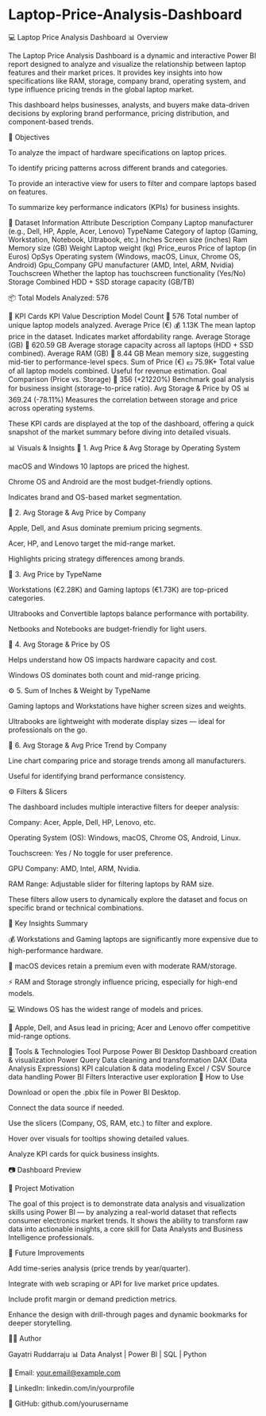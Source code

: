 # Laptop-Price-Analysis-Dashboard

💻 Laptop Price Analysis Dashboard
📊 Overview

The Laptop Price Analysis Dashboard is a dynamic and interactive Power BI report designed to analyze and visualize the relationship between laptop features and their market prices.
It provides key insights into how specifications like RAM, storage, company brand, operating system, and type influence pricing trends in the global laptop market.

This dashboard helps businesses, analysts, and buyers make data-driven decisions by exploring brand performance, pricing distribution, and component-based trends.

🎯 Objectives

To analyze the impact of hardware specifications on laptop prices.

To identify pricing patterns across different brands and categories.

To provide an interactive view for users to filter and compare laptops based on features.

To summarize key performance indicators (KPIs) for business insights.

📁 Dataset Information
Attribute	Description
Company	Laptop manufacturer (e.g., Dell, HP, Apple, Acer, Lenovo)
TypeName	Category of laptop (Gaming, Workstation, Notebook, Ultrabook, etc.)
Inches	Screen size (inches)
Ram	Memory size (GB)
Weight	Laptop weight (kg)
Price_euros	Price of laptop (in Euros)
OpSys	Operating system (Windows, macOS, Linux, Chrome OS, Android)
Gpu_Company	GPU manufacturer (AMD, Intel, ARM, Nvidia)
Touchscreen	Whether the laptop has touchscreen functionality (Yes/No)
Storage	Combined HDD + SSD storage capacity (GB/TB)

📦 Total Models Analyzed: 576

🧮 KPI Cards
KPI	Value	Description
Model Count	🧱 576	Total number of unique laptop models analyzed.
Average Price (€)	💰 1.13K	The mean laptop price in the dataset. Indicates market affordability range.
Average Storage (GB)	💾 620.59 GB	Average storage capacity across all laptops (HDD + SSD combined).
Average RAM (GB)	🧠 8.44 GB	Mean memory size, suggesting mid-tier to performance-level specs.
Sum of Price (€)	💶 75.9K+	Total value of all laptop models combined. Useful for revenue estimation.
Goal Comparison (Price vs. Storage)	🎯 356 (+21220%)	Benchmark goal analysis for business insight (storage-to-price ratio).
Avg Storage & Price by OS	📊 369.24 (-78.11%)	Measures the correlation between storage and price across operating systems.

These KPI cards are displayed at the top of the dashboard, offering a quick snapshot of the market summary before diving into detailed visuals.

📊 Visuals & Insights
🧩 1. Avg Price & Avg Storage by Operating System

macOS and Windows 10 laptops are priced the highest.

Chrome OS and Android are the most budget-friendly options.

Indicates brand and OS-based market segmentation.

🏢 2. Avg Storage & Avg Price by Company

Apple, Dell, and Asus dominate premium pricing segments.

Acer, HP, and Lenovo target the mid-range market.

Highlights pricing strategy differences among brands.

💸 3. Avg Price by TypeName

Workstations (€2.28K) and Gaming laptops (€1.73K) are top-priced categories.

Ultrabooks and Convertible laptops balance performance with portability.

Netbooks and Notebooks are budget-friendly for light users.

🧮 4. Avg Storage & Price by OS

Helps understand how OS impacts hardware capacity and cost.

Windows OS dominates both count and mid-range pricing.

⚙️ 5. Sum of Inches & Weight by TypeName

Gaming laptops and Workstations have higher screen sizes and weights.

Ultrabooks are lightweight with moderate display sizes — ideal for professionals on the go.

🧱 6. Avg Storage & Avg Price Trend by Company

Line chart comparing price and storage trends among all manufacturers.

Useful for identifying brand performance consistency.

⚙️ Filters & Slicers

The dashboard includes multiple interactive filters for deeper analysis:

Company: Acer, Apple, Dell, HP, Lenovo, etc.

Operating System (OS): Windows, macOS, Chrome OS, Android, Linux.

Touchscreen: Yes / No toggle for user preference.

GPU Company: AMD, Intel, ARM, Nvidia.

RAM Range: Adjustable slider for filtering laptops by RAM size.

These filters allow users to dynamically explore the dataset and focus on specific brand or technical combinations.

🧠 Key Insights Summary

💰 Workstations and Gaming laptops are significantly more expensive due to high-performance hardware.

🍏 macOS devices retain a premium even with moderate RAM/storage.

⚡ RAM and Storage strongly influence pricing, especially for high-end models.

💻 Windows OS has the widest range of models and prices.

🏢 Apple, Dell, and Asus lead in pricing; Acer and Lenovo offer competitive mid-range options.

🧰 Tools & Technologies
Tool	Purpose
Power BI Desktop	Dashboard creation & visualization
Power Query	Data cleaning and transformation
DAX (Data Analysis Expressions)	KPI calculation & data modeling
Excel / CSV	Source data handling
Power BI Filters	Interactive user exploration
🚀 How to Use

Download or open the .pbix file in Power BI Desktop.

Connect the data source if needed.

Use the slicers (Company, OS, RAM, etc.) to filter and explore.

Hover over visuals for tooltips showing detailed values.

Analyze KPI cards for quick business insights.

📷 Dashboard Preview

🧩 Project Motivation

The goal of this project is to demonstrate data analysis and visualization skills using Power BI — by analyzing a real-world dataset that reflects consumer electronics market trends.
It shows the ability to transform raw data into actionable insights, a core skill for Data Analysts and Business Intelligence professionals.

🔮 Future Improvements

Add time-series analysis (price trends by year/quarter).

Integrate with web scraping or API for live market price updates.

Include profit margin or demand prediction metrics.

Enhance the design with drill-through pages and dynamic bookmarks for deeper storytelling.

👩‍💻 Author

Gayatri Ruddarraju
📊 Data Analyst | Power BI | SQL | Python

📧 Email: your.email@example.com

🔗 LinkedIn: linkedin.com/in/yourprofile

📂 GitHub: github.com/yourusername
